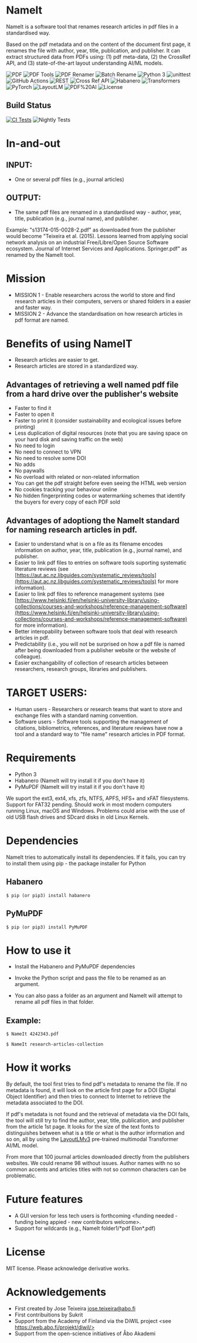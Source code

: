 # NameIt # 

NameIt is a software tool that renames research articles in pdf files in a standardised way. 

Based on the pdf metadata and on the content of the document first page, it renames the file  with author, year, title, publication, and publisher. 
It can extract structured data from PDFs using: (1) pdf meta-data, (2) the CrossRef API, and (3) state-of-the-art layout understanding AI/ML models.

![PDF](https://img.shields.io/badge/PDF-Renaming-FF0000?style=for-the-badge&logo=adobe-acrobat-reader&logoColor=white)
![PDF Tools](https://img.shields.io/badge/PDF-Tools-FF0000?style=for-the-badge&logo=pdf&logoColor=white)
![PDF Renamer](https://img.shields.io/badge/PDF-Renamer-FF0000?style=for-the-badge&logo=adobe-acrobat-reader&logoColor=white)
![Batch Rename](https://img.shields.io/badge/Batch-Rename-00599C?style=for-the-badge&logo=windowsterminal&logoColor=white)
![Python 3](https://img.shields.io/badge/Python-3-blue)
![unittest](https://img.shields.io/badge/Testing-unittest-green)
![GitHub Actions](https://img.shields.io/badge/GitHub_Actions-2088FF?style=for-the-badge&logo=github-actions&logoColor=white)
![REST](https://img.shields.io/badge/API-REST-red)
![Cross Ref API](https://img.shields.io/badge/API-Cross%20Ref%20API-orange)
![Habanero](https://img.shields.io/badge/Tool-Habanero-brightgreen)
![Transformers](https://img.shields.io/badge/🤗-Transformers-FFD21E?style=for-the-badge&logo=huggingface&logoColor=black)
![PyTorch](https://img.shields.io/badge/PyTorch-EE4C2C?style=for-the-badge&logo=pytorch&logoColor=white)
![LayoutLM](https://img.shields.io/badge/LayoutLM-v3-FF6F00?style=for-the-badge&logo=microsoft&logoColor=white)
![PDF%20AI](https://img.shields.io/badge/PDF_AI-Structured_Data-FF0000?style=for-the-badge&logo=adobe-acrobat-reader&logoColor=white)
![License](https://img.shields.io/badge/License-MIT-blue?style=for-the-badge)


## Build Status

[![CI Tests](https://github.com/jaateixeira/nameit/actions/workflows/tests.yml/badge.svg)](https://github.com/jaateixeira/nameit/actions/workflows/tests.yml)
![Nightly Tests](https://github.com/jaateixeira/NameIt/workflows/Nightly%20Unit%20Tests/badge.svg)


# In-and-out

## INPUT: 
* One or several pdf files (e.g., journal articles) 

## OUTPUT: 
* The same pdf files are renamed in a standardised way - author, year, title, publication (e.g., journal name), and publisher. 

Example: "s13174-015-0028-2.pdf" as downloaded from the publisher would become "Teixeira et al. (2015). Lessons learned from applying social network analysis on an industrial Free/Libre/Open Source Software ecosystem. Journal of Internet Services and Applications. Springer.pdf" as renamed by the NameIt tool. 

# Mission # 

* MISSION 1 - Enable researchers across the world to store and find research articles in their computers, servers or shared folders in a easier and faster way.
* MISSION 2 - Advance the standardisation on how research articles in pdf format are named. 

# Benefits of using NameIT

* Research articles are easier to get.
* Research articles are stored in a standardized way.

## Advantages of retrieving a well named pdf file from a hard drive over the publisher's website

- Faster to find it 
- Faster to open it
- Faster to print it (consider sustainability and ecological issues before printing)
- Less duplication of digital resources (note that you are saving space on your hard disk and saving traffic on the web)
- No need to login
- No need to connect to VPN
- No need to resolve some DOI
- No adds
- No paywalls
- No overload with related or non-related information 
- You can get the pdf straight before even seeing the HTML web version
- No cookies tracking your behaviour online
- No hidden fingerprinting codes or watermarking schemes that identify the buyers for every copy of each PDF sold


## Advantages of adoptiong the NameIt standard for naming research articles in pdf. 

- Easier to understand what is on a file as its filename encodes information on author, year, title, publication (e.g., journal name), and publisher.
- Easier to link pdf files to entries on software tools suporting systematic literature reviews (see [https://aut.ac.nz.libguides.com/systematic_reviews/tools](https://aut.ac.nz.libguides.com/systematic_reviews/tools) for more information). 
- Easier to link pdf files to reference management systems (see [https://www.helsinki.fi/en/helsinki-university-library/using-collections/courses-and-workshops/reference-management-software](https://www.helsinki.fi/en/helsinki-university-library/using-collections/courses-and-workshops/reference-management-software) for more information).
- Better interopability between software tools that deal with research articles in pdf. 
- Predictability (i.e., you will not be surprised on how a pdf file is named after being downloaded from a publisher website or the website of colleague). 
- Easier exchangability of collection of research articles between researchers, research groups, libraries and publishers.

# TARGET USERS:  # 

* Human users - Researchers or research teams that want to store and exchange files with a standard naming convention. 
* Software users -  Software tools supporting the management of citations, bibliometrics, references, and literature reviews have now a tool and a standard way to "file name" research articles in PDF format.

# Requirements # 

* Python 3
* Habanero (NameIt will try install it if you don't have it)
* PyMuPDF (NameIt will try install it if you don't have it)

We suport the ext3, ext4, xfs, zfs, NTFS, APFS, HFS+ and xFAT filesystems. Support for FAT32 pending. 
Should work in most modern computers running Linux, macOS and Windows. Problems could arise with the use of old  USB flash drives  and SDcard disks in old Linux Kernels. 

# Dependencies 

NameIt tries to automatically install its dependencies. If it fails, you can try to install them using pip - the package installer for Python

## Habanero ##
`$ pip (or pip3) install habanero`

## PyMuPDF ##

`$ pip (or pip3) install PyMuPDF`


# How to use it 

* Install the Habanero and PyMuPDF dependencies 

* Invoke the Python script and pass the file to be renamed as an argument.
* You can also pass a folder as an argument and NameIt will attempt to rename all pdf files in that folder.

## Example: ## 


`$ NameIt 4242343.pdf`

`$ NameIt research-articles-collection`




# How it works 

By default, the tool first tries to find pdf's metadata to rename the file. If no metadata is found, it will look on the article first page for a DOI (Digital Object Identifier) and then tries 
to connect to Internet to retrieve the metadata associated to the DOI. 

If pdf's metadata is not found and the retrieval of metadata via the DOI fails, the tool will still try to find the author, year, title, publication, and publisher from the article 1st page. 
It looks for the size of the text fonts  to distinguishes between what is a title or what is the author information and so on, all by using the [LayoutLMv3](https://huggingface.co/docs/transformers/en/model_doc/layoutlmv3) pre-trained multimodal Transformer AI/ML model. 

From more that 100 journal articles downloaded directly from the publishers websites. We could rename 98 without issues.  Author names with no so common accents and articles titles with not so common characters can be problematic.


# Future features 
- A GUI version for less tech users is forthcoming  <funding needed - funding being appied - new contributors welcome>.
- Support for wildcards (e.g., NameIt folder1/\*pdf Elon\*.pdf) 

# License #

MIT license. Please acknowledge derivative works. 

# Acknowledgements 

* First created by Jose Teixeira <jose.teixeira@abo.fi>
* First contribuitions by Sukrit 
* Support from the Academy of Finland via the DiWIL project  <see https://web.abo.fi/projekt/diwil/> 
* Support from the open-science initiatives of Åbo Akademi 
